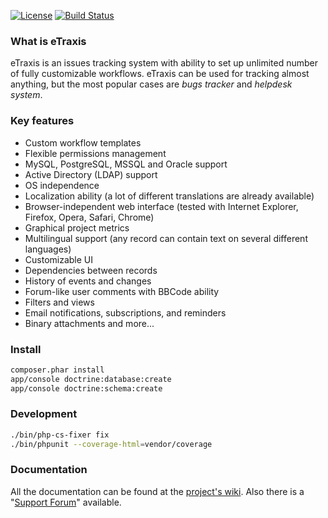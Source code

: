 [![License](https://img.shields.io/badge/license-GPLv3-blue.svg)](http://www.gnu.org/licenses/gpl.txt)
[![Build Status](https://img.shields.io/travis/etraxis/etraxis.svg)](https://travis-ci.org/etraxis/etraxis)

### What is eTraxis

eTraxis is an issues tracking system with ability to set up unlimited number of fully customizable workflows. eTraxis can be used for tracking almost anything, but the most popular cases are *bugs tracker* and *helpdesk system*.

### Key features

* Custom workflow templates
* Flexible permissions management
* MySQL, PostgreSQL, MSSQL and Oracle support
* Active Directory (LDAP) support
* OS independence
* Localization ability (a lot of different translations are already available)
* Browser-independent web interface (tested with Internet Explorer, Firefox, Opera, Safari, Chrome)
* Graphical project metrics
* Multilingual support (any record can contain text on several different languages)
* Customizable UI
* Dependencies between records
* History of events and changes
* Forum-like user comments with BBCode ability
* Filters and views
* Email notifications, subscriptions, and reminders
* Binary attachments
and more...

### Install

```bash
composer.phar install
app/console doctrine:database:create
app/console doctrine:schema:create
```

### Development

```bash
./bin/php-cs-fixer fix
./bin/phpunit --coverage-html=vendor/coverage
```

### Documentation

All the documentation can be found at the [project's wiki](../../wiki). Also there is a "[Support Forum](https://forum.etraxis.com/)" available.
